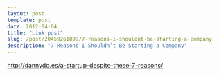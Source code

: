 ```yaml
---
layout: post
template: post
date: 2012-04-04
title: "Link post"
slug: /post/20459261899/7-reasons-i-shouldnt-be-starting-a-company
description: "7 Reasons I Shouldn’t Be Starting a Company"
---
```

<http://dannydo.es/a-startup-despite-these-7-reasons/>

<p> </p>